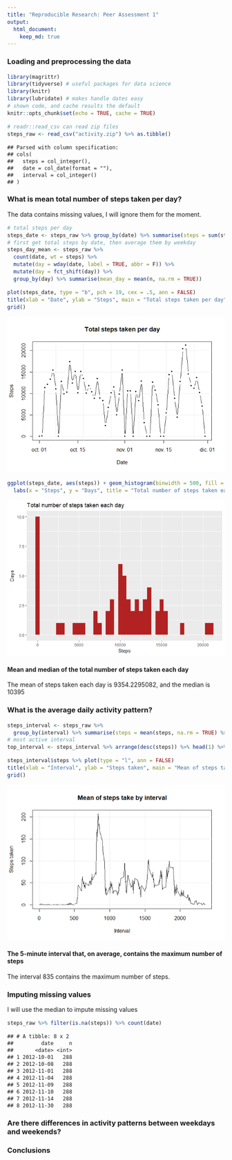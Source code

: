 ```yaml
---
title: "Reproducible Research: Peer Assessment 1"
output: 
  html_document:
    keep_md: true
--- 
```



### Loading and preprocessing the data


```r
library(magrittr)
library(tidyverse) # useful packages for data science
library(knitr)     
library(lubridate) # makes handle dates easy
# shown code, and cache results the default
knitr::opts_chunk$set(echo = TRUE, cache = TRUE)
```

```r
# readr::read_csv can read zip files
steps_raw <- read_csv("activity.zip") %>% as.tibble()
```

```
## Parsed with column specification:
## cols(
##   steps = col_integer(),
##   date = col_date(format = ""),
##   interval = col_integer()
## )
```

### What is mean total number of steps taken per day?

The data contains missing values, I will ignore them for the moment.


```r
# total steps per day
steps_date <- steps_raw %>% group_by(date) %>% summarise(steps = sum(steps, na.rm = TRUE))
# first get total steps by date, then average them by weekday
steps_day_mean <- steps_raw %>% 
  count(date, wt = steps) %>%
  mutate(day = wday(date, label = TRUE, abbr = F)) %>% 
  mutate(day = fct_shift(day)) %>% 
  group_by(day) %>% summarise(mean_day = mean(n, na.rm = TRUE))
```

```r
plot(steps_date, type = "b", pch = 19, cex = .5, ann = FALSE)
title(xlab = "Date", ylab = "Steps", main = "Total steps taken per day")
grid()
```

![](PA1_template_files/figure-html/viz_steps_day_total-1.png)<!-- -->

```r
ggplot(steps_date, aes(steps)) + geom_histogram(binwidth = 500, fill = "firebrick") + 
  labs(x = "Steps", y = "Days", title = "Total number of steps taken each day")
```

![](PA1_template_files/figure-html/viz_steps_day_histogram-1.png)<!-- -->

#### Mean and median of the total number of steps taken each day

The mean of steps taken each day is 9354.2295082, and the median is 10395


### What is the average daily activity pattern?



```r
steps_interval <- steps_raw %>% 
  group_by(interval) %>% summarise(steps = mean(steps, na.rm = TRUE) %>% ceiling)
# most active interval
top_interval <- steps_interval %>% arrange(desc(steps)) %>% head(1) %>% extract2(c(1, 1))
```

```r
steps_interval$steps %>% plot(type = "l", ann = FALSE)
title(xlab = "Interval", ylab = "Steps taken", main = "Mean of steps take by interval")
grid()
```

![](PA1_template_files/figure-html/viz_steps_interval-1.png)<!-- -->



#### The 5-minute interval that, on average, contains the maximum number of steps
The interval 835 contains the maximum number of steps.


### Imputing missing values

I will use the median to impute missing values

```r
steps_raw %>% filter(is.na(steps)) %>% count(date)
```

```
## # A tibble: 8 x 2
##         date     n
##       <date> <int>
## 1 2012-10-01   288
## 2 2012-10-08   288
## 3 2012-11-01   288
## 4 2012-11-04   288
## 5 2012-11-09   288
## 6 2012-11-10   288
## 7 2012-11-14   288
## 8 2012-11-30   288
```



### Are there differences in activity patterns between weekdays and weekends?



### Conclusions  




